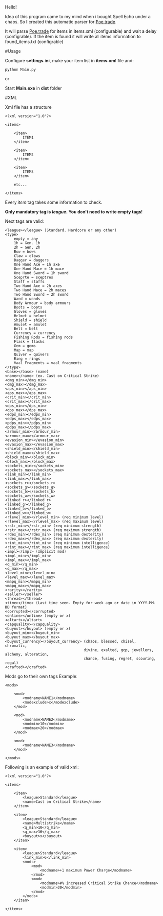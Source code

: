 Hello!

Idea of this program came to my mind when i bought Spell Echo under a chaos. So I created this automatic parser for [Poe.trade][1].

It will parse [Poe.trade][1] for items in items.xml (configurable) and wait a delay (configrable). If the item is found it will write all items information to found_items.txt (configrable)

#Usage

Configure **settings.ini**, make your item list in **items.xml** file and:

```
python Main.py
```

or

Start **Main.exe** in **dist** folder

#XML

Xml file has a structure


    <?xml version="1.0"?>

    <items>

        <item>
            ITEM1
        </item>

        <item>
            ITEM2
        </item>

        <item>
            ITEM3
        </item>

        etc...

    </items>
    

Every *item* tag takes some information to check.

**Only mandatory tag is *league*. You don't need to write empty tags!**

Next tags are valid:

    <league></league> (Standard, Hardcore or any other)
    <type>
        empty = any
        1h = Gen. 1h
        2h = Gen. 2h
        Bow = bows
        Claw = claws
        Dagger = daggers
        One Hand Axe = 1h axe
        One Hand Mace = 1h mace
        One Hand Sword = 1h sword
        Sceprte = sceptres
        Staff = staffs
        Two Hand Axe = 2h axes
        Two Hand Mace = 2h maces
        Two Hand Sword = 2h sword
        Wand = wands
        Body Armour = body armours
        Boots = boots
        Gloves = gloves
        Helmet = helmet
        Shield = shield
        Amulet = amulet
        Belt = belt
        Currency = currency
        Fishing Rods = fishing rods
        Flask = flasks
        Gem = gems
        Map = map
        Quiver = quivers
        Ring = rings
        Vaal Fragments = vaal fragments
    </type>
    <base></base> (name)
    <name></name> (ex. Cast on Critical Strike)
    <dmg_min></dmg_min>
    <dmg_max></dmg_max>
    <aps_min></aps_min>
    <aps_max></aps_max>
    <crit_min></crit_min>
    <crit_max></crit_max>
    <dps_min></dps_min>
    <dps_max></dps_max>
    <edps_min></edps_min>
    <edps_max></edps_max>
    <pdps_min></pdps_min>
    <pdps_max></pdps_max>
    <armour_min></armour_min>
    <armour_max></armour_max>
    <evasion_min></evasion_min>
    <evasion_max></evasion_max>
    <shield_min></shield_min>
    <shield_max></shield_max>
    <block_min></block_min>
    <block_max></block_max>
    <sockets_min></sockets_min>
    <sockets_max></sockets_max>
    <link_min></link_min>
    <link_max></link_max>
    <sockets_r></sockets_r>
    <sockets_g></sockets_g>
    <sockets_b></sockets_b>
    <sockets_w></sockets_w>
    <linked_r></linked_r>
    <linked_g></linked_g>
    <linked_b></linked_b>
    <linked_w></linked_w>
    <rlevel_min></rlevel_min> (req minimum level)
    <rlevel_max></rlevel_max> (req maximum level)
    <rstr_min></rstr_min> (req minimum strength)
    <rstr_max></rstr_max> (req maximum strength)
    <rdex_min></rdex_min> (req minimum dexterity)
    <rdex_max></rdex_max> (req maximum dexterity)
    <rint_min></rint_min> (req minimum intelligence)
    <rint_max></rint_max> (req maximum intelligence)
    <impl></impl> (Implicit mod)
    <impl_min></impl_min>
    <impl_max></impl_max>
    <q_min></q_min>
    <q_max></q_max>
    <level_min></level_min>
    <level_max></level_max>
    <mapq_min></mapq_min>
    <mapq_max></mapq_max>
    <rarity></rarity>
    <seller></seller>
    <thread></thread>
    <time></time> (Last time seen. Empty for week ago or date in YYYY-MM-DD format)
    <corrupted></corrupted>
    <online></online> (empty or x)
    <altart></altart>
    <capquality></capquality>
    <buyout></buyout> (empty or x)
    <buyout_min></buyout_min>
    <buyout_max></buyout_max>
    <buyout_currency></buyout_currency> (chaos, blessed, chisel, chromatic, 
                                        divine, exalted, gcp, jewellers, alchemy, alteration, 
                                        chance, fusing, regret, scouring, regal)
    <crafted></crafted>


Mods go to their own tags
Example:

    <mods>

        <mod>
            <modname>NAME1</modname>
            <modexclude>x</modexclude>
        </mod>

        <mod>
            <modname>NAME2</modname>
            <modmin>10</modmin>
            <modmax>20</modmax>
        </mod>

        <mod>
            <modname>NAME3</modname>
        </mod>

    </mods>


Following is an example of valid xml:

    <?xml version="1.0"?>

    <items>

        <item>
            <league>Standard</league>
            <name>Cast on Critical Strike</name>
        </item>

        <item>
            <league>Standard</league>
            <name>Multistrike</name>
            <q_min>10</q_min>
            <q_max>16</q_max>
            <buyout>x</buyout>
        </item>

        <item>
            <league>Standard</league>
            <link_min>6</link_min>
            <mods>
                <mod>
                    <modname>+1 maximum Power Charge</modname>
                </mod>
                <mod>
                    <modname>#% increased Critical Strike Chance</modname>
                    <modmin>30</modmin>
                </mod>
            </mods>
        </item>

    </items>



[1]: http://poe.trade/
